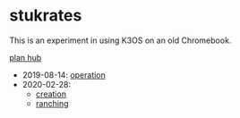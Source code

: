 # stukrates

This is an experiment in using K3OS on an old Chromebook.

[plan hub](6eaacf19-314a-4d54-a197-8ee0430f6273.md)

- 2019-08-14: [operation](7c4b615a-033c-4230-97f7-0e91139b5c9a.md)
- 2020-02-28:
  - [creation](c83c7062-d45b-411b-9420-0db45f85be2b.md)
  - [ranching](8feab719-bfad-45ac-938e-3ccb9f8c9e72.md)
